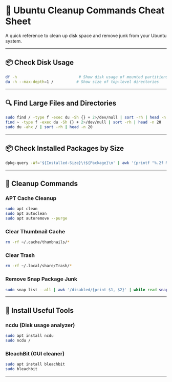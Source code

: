 
# 🧹 Ubuntu Cleanup Commands Cheat Sheet

A quick reference to clean up disk space and remove junk from your Ubuntu system.

---

## 📦 Check Disk Usage

```bash
df -h                           # Show disk usage of mounted partitions
du -h --max-depth=1 /          # Show size of top-level directories
```

---

## 🔍 Find Large Files and Directories

```bash
sudo find / -type f -exec du -Sh {} + 2>/dev/null | sort -rh | head -n 20
find ~ -type f -exec du -Sh {} + 2>/dev/null | sort -rh | head -n 20
sudo du -ahx / | sort -rh | head -n 20
```

---

## 📦 Check Installed Packages by Size

```bash
dpkg-query -Wf='${Installed-Size}\t${Package}\n' | awk '{printf "%.2f MB\t%s\n", $1/1024, $2}' | sort -nr | head -n 20
```

---

## 🧹 Cleanup Commands

### APT Cache Cleanup

```bash
sudo apt clean
sudo apt autoclean
sudo apt autoremove --purge
```

### Clear Thumbnail Cache

```bash
rm -rf ~/.cache/thumbnails/*
```

### Clear Trash

```bash
rm -rf ~/.local/share/Trash/*
```

### Remove Snap Package Junk

```bash
sudo snap list --all | awk '/disabled/{print $1, $2}' | while read snapname version; do sudo snap remove "$snapname" --revision="$version"; done
```

---

## 🧰 Install Useful Tools

### ncdu (Disk usage analyzer)

```bash
sudo apt install ncdu
sudo ncdu /
```

### BleachBit (GUI cleaner)

```bash
sudo apt install bleachbit
sudo bleachbit
```

---
